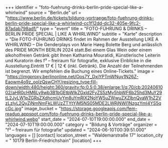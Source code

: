 +++
identifier = "foto-fuehrung-drinks-berlin-pride-special-like-a-whirlwind"
source = "Berlin.de"
url = "https://www.berlin.de/tickets/bildung-vortraege/foto-fuehrung-drinks-berlin-pride-special-like-a-whirlwind-cc1f12dd-dc32-405e-9fc2-87adab798adf/"
type = "event"
title = "FOTO-FÜHRUNG & DRINKS – BERLIN PRIDE SPECIAL | LIKE A WHIRLWIND"
subtitle = "Karte"
description = "Die FOTO-FÜHRUNG  DRINKS findet im Rahmen der Ausstellung LIKE A WHIRLWIND – Die Genderplays von Marie Høeg  Bolette Berg und anlässlich des PRIDE MONTH BERLIN 2024 statt.Bei einem Glas Wein oder einem alkoholfreien Getränk gibt Ihnen Katharina Mouratidi, Künstlerische Leiterin und Kuratorin des f³ – freiraum für fotografie, exklusive Einblicke in die Ausstellung.Eintritt 17 € | 12 € (inkl. Getränk). Die Anzahl der Teilnehmenden ist begrenzt. Wir empfehlen die Buchung eines Online-Tickets."
image = "https://imgproxy.berlinonline.net/Oos7Y_DxiYPTmWNuy1N26Z-Eaowm4o9z_ooIzQswCHY/resizing_type:fill-down/width:480/height:360/gravity:fp:0.5:0.38/enlarge:1/q:70/cb:2024061002/aHR0cHM6Ly9wb3B1bGEtbWlkZGxld2FyZS5zMy5hbWF6b25hd3MuY29tL2JvLW1pZGRsZXdhcmUvYm8uYmRlX2NoYW5uZWwuZXZlbnQvaW1hZ2VzLzIyL2QyZjNmNmFkLWUzZTYtYjM5NS05MDE2LWRjNWI1NzgzYmI4YS5qcGc.jpg"
image_bucket = "https://storage.googleapis.com/fem-readup.appspot.com/foto-fuehrung-drinks-berlin-pride-special-like-a-whirlwind.webp"
start_date = "2024-07-10T19:00:00.000"
end_date = "2024-07-10T19:00:00.000"
category = "Bildung & Vorträge"
organizer = "f³ – freiraum für fotografie"
updated = "2024-06-10T00:39:51.000"
languages = []
[contact]
location_street = "Waldemarstraße 17"
location_city = " 10179 Berlin-Friedrichshain"
[location]
+++